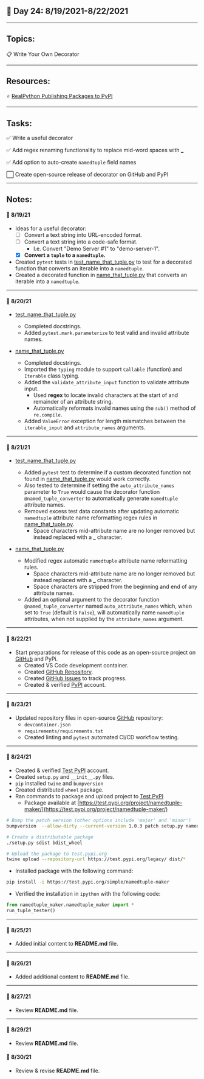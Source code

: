 ## :calendar: Day 24: 8/19/2021-8/22/2021

---

## Topics:

:clipboard: Write Your Own Decorator

---

## Resources:

:star: [RealPython Publishing Packages to PyPI](https://realpython.com/pypi-publish-python-package/)

---

## Tasks:

:white_check_mark: Write a useful decorator

:white_check_mark: Add regex renaming functionality to replace mid-word spaces with **_**

:white_check_mark: Add option to auto-create `namedtuple` field names

:white_large_square: Create open-source release of decorator on GitHub and PyPI

---

## Notes:

#### :notebook: 8/19/21

- Ideas for a useful decorator:
    - [ ] Convert a text string into URL-encoded format.
    - [ ] Convert a text string into a code-safe format.
        - I.e. Convert "Demo Server #1" to "demo-server-1".
    - [X] **Convert a `tuple` to a `namedtuple`.**

- Created `pytest` tests in [test_name_that_tuple.py](test_name_that_tuple.py) to test for a decorated function that converts an iterable into a `namedtuple`.
- Created a decorated function in [name_that_tuple.py](name_that_tuple.py) that converts an iterable into a `namedtuple`.

---

#### :notebook: 8/20/21

- [test_name_that_tuple.py](test_name_that_tuple.py)
    - Completed docstrings.
    - Added `pytest.mark.parameterize` to test valid and invalid attribute names.

- [name_that_tuple.py](name_that_tuple.py)
    - Completed docstrings.
    - Imported the `typing` module to support `Callable` (function) and `Iterable` class typing.
    - Added the `validate_attribute_input` function to validate attribute input.
        - Used **regex** to locate invalid characters at the start of and remainder of an attribute string.
        - Automatically reformats invalid names using the `sub()` method of `re.compile`.
    - Added `ValueError` exception for length mismatches between the `iterable_input` and `attribute_names` arguments.

---

#### :notebook: 8/21/21

- [test_name_that_tuple.py](test_name_that_tuple.py)
    - Added `pytest` test to determine if a custom decorated function not found in [name_that_tuple.py](name_that_tuple.py) would work correctly.
    - Also tested to determine if setting the `auto_attribute_names` parameter to `True` would cause the decorator function `@named_tuple_converter` to automatically generate `namedtuple` attribute names.
    - Removed excess test data constants after updating automatic `namedtuple` attribute name reformatting regex rules in [name_that_tuple.py](name_that_tuple.py).
        - Space characters mid-attribute name are no longer removed but instead replaced with a **_** character.

- [name_that_tuple.py](name_that_tuple.py)
    - Modified regex automatic `namedtuple` attribute name reformatting rules.
        - Space characters mid-attribute name are no longer removed but instead replaced with a **_** character.
        - Space characters are stripped from the beginning and end of any attribute names.
    - Added an optional argument to the decorator function `@named_tuple_converter` named `auto_attribute_names` which, when set to `True` (default is `False`), will automatically name `namedtuple` attributes, when not supplied by the `attribute_names` argument.

---

#### :notebook: 8/22/21

- Start preparations for release of this code as an open-source project on [GitHub](https://github.com/timothyhull/namedtuple-maker) and PyPi.
    - Created VS Code development container.
    - Created [GitHub Repository](https://github.com/timothyhull/).
    - Created [GitHub Issues](https://github.com/timothyhull/issues) to track progress.
    - Created & verified [PyPI](https://pypi.org) account.

---

#### :notebook: 8/23/21

- Updated repository files in open-source [GitHub](https://github.com/timothyhull/namedtuple-maker) repository:
    - `devcontainer.json`
    - `requirements/requirements.txt`
    - Created linting and `pytest` automated CI/CD workflow testing.

---

#### :notebook: 8/24/21

- Created & verified [Test PyPI](https://test.pypi.org) account.
- Created `setup.py` and `__init__.py` files.
- `pip` installed `twine` and `bumpversion`
- Created distributed `wheel` package.
- Ran commands to package and upload project to [Test PyPI](https://test.pypi.org)
    - Package available at [https://test.pypi.org/project/namedtuple-maker/](https://test.pypi.org/project/namedtuple-maker/)

```bash
# Bump the patch version (other options include 'major' and 'minor')
bumpversion  --allow-dirty --current-version 1.0.3 patch setup.py namedtuple_maker/__init__.py

# Create a distributable package
./setup.py sdist bdist_wheel

# Upload the package to test.pypi.org
twine upload --repository-url https://test.pypi.org/legacy/ dist/*
```

- Installed package with the following command:

```bash
pip install -i https://test.pypi.org/simple/namedtuple-maker
```

- Verified the installation in `ipython` with the following code:

```python
from namedtuple_maker.namedtuple_maker import *
run_tuple_tester()
```

---

#### :notebook: 8/25/21

- Added initial content to **README.md** file.

---

#### :notebook: 8/26/21

- Added additional content to **README.md** file.

---

#### :notebook: 8/27/21

- Review **README.md** file.

---

#### :notebook: 8/29/21

- Review **README.md** file.

#### :notebook: 8/30/21

- Review & revise **README.md** file.
